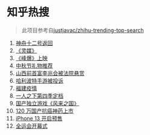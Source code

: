 # 知乎热搜

> 此项目参考自[justjavac/zhihu-trending-top-search](https://github.com/justjavac/zhihu-trending-top-search/blob/main/utils.ts)

<!-- BEGIN -->
  <!-- 最后更新时间:Fri Sep 17 2021 13:17:26 GMT+0000 (Coordinated Universal Time) -->
  1. [神舟十二号返回](https://www.zhihu.com/search?q=神舟十二)
1. [《灵媒》](https://www.zhihu.com/search?q=灵媒)
1. [《峰爆》上映](https://www.zhihu.com/search?q=峰爆)
1. [中秋节礼物推荐](https://www.zhihu.com/search?q=中秋节礼物)
1. [山西前首富李兆会被法院悬赏](https://www.zhihu.com/search?q=李兆会)
1. [哈利波特手游被投诉](https://www.zhihu.com/search?q=哈利波特魔法觉醒)
1. [福建疫情](https://www.zhihu.com/search?q=福建疫情)
1. [一人之下第四季定档](https://www.zhihu.com/search?q=一人之下)
1. [国产独立游戏《风来之国》](https://www.zhihu.com/search?q=风来之国)
1. [ 120 万国产抗癌神药上市](https://www.zhihu.com/search?q=国产抗癌神药)
1. [iPhone 13 开启预售](https://www.zhihu.com/search?q=iPhone13)
1. [全运会开幕式](https://www.zhihu.com/search?q=全运会)
  <!-- END -->